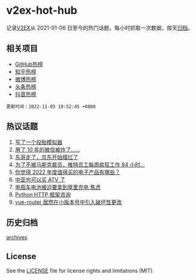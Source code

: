 # v2ex-hot-hub

 记录[V2EX](https://www.v2ex.com/)从 2021-01-06 日至今的热门话题。每小时抓取一次数据，按天[归档](archives)。
 
 ## 相关项目

- [GitHub热榜](https://github.com/lonnyzhang423/github-hot-hub)
- [知乎热榜](https://github.com/lonnyzhang423/zhihu-hot-hub)
- [微博热榜](https://github.com/lonnyzhang423/weibo-hot-hub)
- [头条热榜](https://github.com/lonnyzhang423/toutiao-hot-hub)
- [抖音热榜](https://github.com/lonnyzhang423/douyin-hot-hub)


 `更新时间：2022-11-05 10:52:45 +0800`

## 热议话题

1. [写了一个投胎模拟器](https://www.v2ex.com/t/892662)
1. [用了 10 年的微信被炸了……](https://www.v2ex.com/t/892626)
1. [东哥走了，京东开始摆烂了](https://www.v2ex.com/t/892587)
1. [为了不被马斯克裁员，推特员工每周疯狂工作 84 小时...](https://www.v2ex.com/t/892604)
1. [你觉得 2022 年度值得买的电子产品有哪些？](https://www.v2ex.com/t/892670)
1. [中亚也可以买 ATV 了](https://www.v2ex.com/t/892707)
1. [电瓶车电池被迫要拿到屋里充电 焦虑](https://www.v2ex.com/t/892685)
1. [Python HTTP 框架咨询](https://www.v2ex.com/t/892601)
1. [vue-router 居然在小版本号中引入破坏性更改](https://www.v2ex.com/t/892613)

## 历史归档

[archives](archives)

## License

See the [LICENSE](LICENSE) file for license rights and limitations (MIT).

